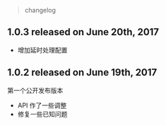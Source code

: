 > changelog

## 1.0.3 released on June 20th, 2017

* 增加延时处理配置

## 1.0.2 released on June 19th, 2017

第一个公开发布版本

* API 作了一些调整
* 修复一些已知问题
